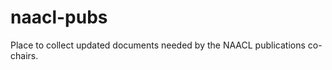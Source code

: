 naacl-pubs
====================

Place to collect updated documents needed by the NAACL publications co-chairs.